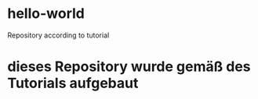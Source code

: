 # hello-world
Repository according to tutorial
# dieses Repository wurde gemäß des Tutorials aufgebaut
